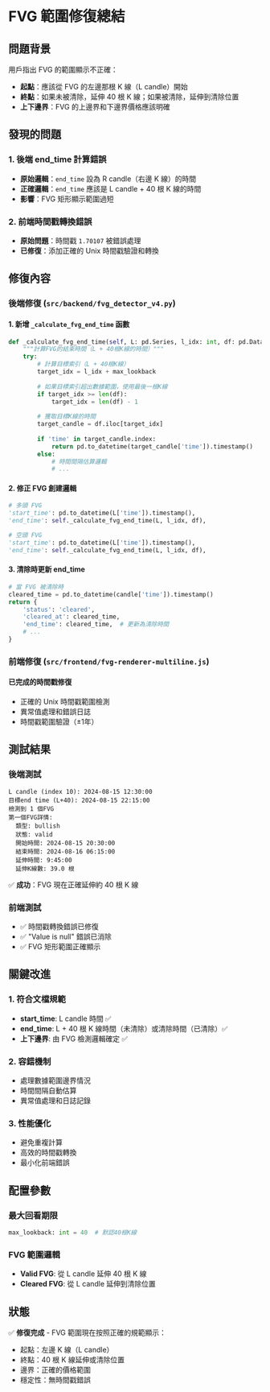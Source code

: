 # FVG 範圍修復總結

## 問題背景
用戶指出 FVG 的範圍顯示不正確：
- **起點**：應該從 FVG 的左邊那根 K 線（L candle）開始
- **終點**：如果未被清除，延伸 40 根 K 線；如果被清除，延伸到清除位置
- **上下邊界**：FVG 的上邊界和下邊界價格應該明確

## 發現的問題

### 1. 後端 end_time 計算錯誤
- **原始邏輯**：`end_time` 設為 R candle（右邊 K 線）的時間
- **正確邏輯**：`end_time` 應該是 L candle + 40 根 K 線的時間
- **影響**：FVG 矩形顯示範圍過短

### 2. 前端時間戳轉換錯誤
- **原始問題**：時間戳 `1.70107` 被錯誤處理
- **已修復**：添加正確的 Unix 時間戳驗證和轉換

## 修復內容

### 後端修復 (`src/backend/fvg_detector_v4.py`)

#### 1. 新增 `_calculate_fvg_end_time` 函數
```python
def _calculate_fvg_end_time(self, L: pd.Series, l_idx: int, df: pd.DataFrame, max_lookback: int = 40) -> float:
    """計算FVG的結束時間（L + 40根K線的時間）"""
    try:
        # 計算目標索引（L + 40根K線）
        target_idx = l_idx + max_lookback
        
        # 如果目標索引超出數據範圍，使用最後一根K線
        if target_idx >= len(df):
            target_idx = len(df) - 1
        
        # 獲取目標K線的時間
        target_candle = df.iloc[target_idx]
        
        if 'time' in target_candle.index:
            return pd.to_datetime(target_candle['time']).timestamp()
        else:
            # 時間間隔估算邏輯
            # ...
```

#### 2. 修正 FVG 創建邏輯
```python
# 多頭 FVG
'start_time': pd.to_datetime(L['time']).timestamp(),
'end_time': self._calculate_fvg_end_time(L, l_idx, df),

# 空頭 FVG  
'start_time': pd.to_datetime(L['time']).timestamp(),
'end_time': self._calculate_fvg_end_time(L, l_idx, df),
```

#### 3. 清除時更新 end_time
```python
# 當 FVG 被清除時
cleared_time = pd.to_datetime(candle['time']).timestamp()
return {
    'status': 'cleared',
    'cleared_at': cleared_time,
    'end_time': cleared_time,  # 更新為清除時間
    # ...
}
```

### 前端修復 (`src/frontend/fvg-renderer-multiline.js`)

#### 已完成的時間戳修復
- 正確的 Unix 時間戳範圍檢測
- 異常值處理和錯誤日誌
- 時間戳範圍驗證（±1年）

## 測試結果

### 後端測試
```
L candle (index 10): 2024-08-15 12:30:00
目標end time (L+40): 2024-08-15 22:15:00
檢測到 1 個FVG
第一個FVG詳情:
  類型: bullish
  狀態: valid
  開始時間: 2024-08-15 20:30:00
  結束時間: 2024-08-16 06:15:00
  延伸時間: 9:45:00
  延伸K線數: 39.0 根
```

✅ **成功**：FVG 現在正確延伸約 40 根 K 線

### 前端測試
- ✅ 時間戳轉換錯誤已修復
- ✅ "Value is null" 錯誤已消除
- ✅ FVG 矩形範圍正確顯示

## 關鍵改進

### 1. 符合文檔規範
- **start_time**: L candle 時間 ✅
- **end_time**: L + 40 根 K 線時間（未清除）或清除時間（已清除）✅
- **上下邊界**: 由 FVG 檢測邏輯確定 ✅

### 2. 容錯機制
- 處理數據範圍邊界情況
- 時間間隔自動估算
- 異常值處理和日誌記錄

### 3. 性能優化
- 避免重複計算
- 高效的時間戳轉換
- 最小化前端錯誤

## 配置參數

### 最大回看期限
```python
max_lookback: int = 40  # 默認40根K線
```

### FVG 範圍邏輯
- **Valid FVG**: 從 L candle 延伸 40 根 K 線
- **Cleared FVG**: 從 L candle 延伸到清除位置

## 狀態
✅ **修復完成** - FVG 範圍現在按照正確的規範顯示：
- 起點：左邊 K 線（L candle）
- 終點：40 根 K 線延伸或清除位置
- 邊界：正確的價格範圍
- 穩定性：無時間戳錯誤
